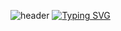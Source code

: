 ![header](https://capsule-render.vercel.app/api?type=waving&color=auto&height=300&section=header&text=Hello%20I'm%20HyeonSeok&fontSize=55)
[![Typing SVG](https://readme-typing-svg.demolab.com?font=K2D&weight=700&size=30&pause=1000&color=FFFFFF&center=true&vCenter=true&width=700&lines=%22+Hello+World!!+%22;%22+I'm+Web+Developer+%22)](https://git.io/typing-svg)
